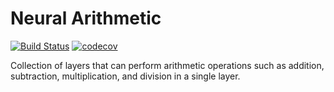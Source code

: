 # Neural Arithmetic

[![Build Status](https://travis-ci.com/nmheim/NeuralArithmemtic.jl.svg?branch=master)](https://travis-ci.com/nmheim/NeuralArithmemtic.jl)
[![codecov](https://codecov.io/gh/nmheim/NeuralArithmemtic.jl/branch/master/graph/badge.svg)](https://codecov.io/gh/nmheim/NeuralArithmemtic.jl)


Collection of layers that can perform arithmetic operations such as
addition, subtraction, multiplication, and division in a single layer.
